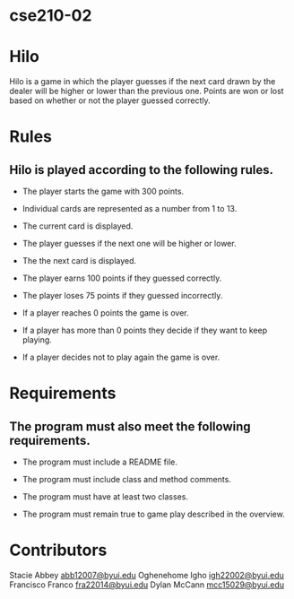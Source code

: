 # cse210-02
# Hilo
Hilo is a game in which the player guesses if the next card drawn by the dealer will be higher or lower than the previous one. Points are won or lost based on whether or not the player guessed correctly.

# Rules
## Hilo is played according to the following rules.

- The player starts the game with 300 points.

- Individual cards are represented as a number from 1 to 13.

- The current card is displayed.

- The player guesses if the next one will be higher or lower.

- The the next card is displayed.

- The player earns 100 points if they guessed correctly.

- The player loses 75 points if they guessed incorrectly.

- If a player reaches 0 points the game is over.

- If a player has more than 0 points they decide if they want to keep playing.

- If a player decides not to play again the game is over.


# Requirements
## The program must also meet the following requirements.

- The program must include a README file.

- The program must include class and method comments.

- The program must have at least two classes.

- The program must remain true to game play described in the overview.


# Contributors
Stacie Abbey abb12007@byui.edu
Oghenehome Igho igh22002@byui.edu
Francisco Franco fra22014@byui.edu
Dylan McCann mcc15029@byui.edu
